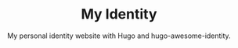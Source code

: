 <div align="center">
  <h1>My Identity</h1>
</div>

<p align="center">
  My personal identity website with Hugo and hugo-awesome-identity.
</p>

<br />
